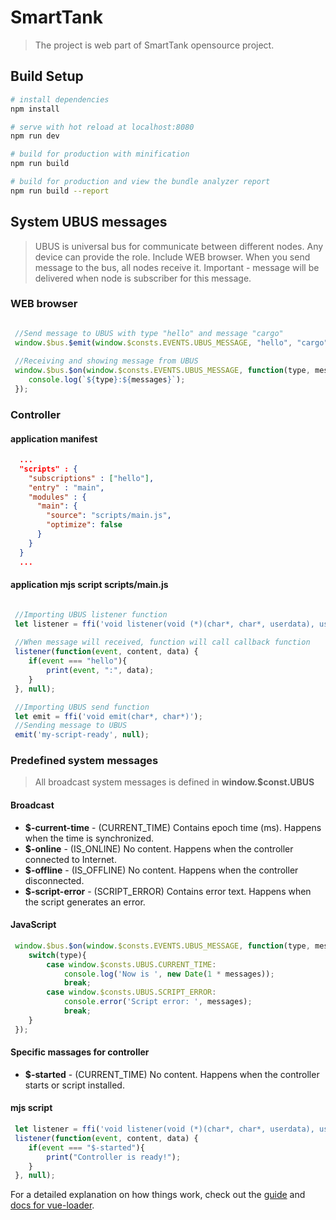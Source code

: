 # SmartTank 

> The project is web part of SmartTank opensource project.
> 

## Build Setup

``` bash
# install dependencies
npm install

# serve with hot reload at localhost:8080
npm run dev

# build for production with minification
npm run build

# build for production and view the bundle analyzer report
npm run build --report

```

## System UBUS messages
>UBUS is universal bus for communicate between different nodes. 
Any device can provide the role. Include WEB browser. When you send
message to the bus, all nodes receive it. Important - message will be
delivered when node is subscriber for this message. 

### WEB browser
``` javascript

 //Send message to UBUS with type "hello" and message "cargo"
 window.$bus.$emit(window.$consts.EVENTS.UBUS_MESSAGE, "hello", "cargo");
 
 //Receiving and showing message from UBUS
 window.$bus.$on(window.$consts.EVENTS.UBUS_MESSAGE, function(type, messages) {
    console.log(`${type}:${messages}`);
 });

```

### Controller
#### application manifest
``` json
  ...    
  "scripts" : {
    "subscriptions" : ["hello"],
    "entry" : "main",
    "modules" : {
      "main": {
        "source": "scripts/main.js",
        "optimize": false
      }
    }
  }
  ...    
```
#### application mjs script scripts/main.js
``` javascript

 //Importing UBUS listener function  
 let listener = ffi('void listener(void (*)(char*, char*, userdata), userdata)');
 
 //When message will received, function will call callback function  
 listener(function(event, content, data) {
    if(event === "hello"){
        print(event, ":", data);
    }
 }, null); 

 //Importing UBUS send function
 let emit = ffi('void emit(char*, char*)');    
 //Sending message to UBUS
 emit('my-script-ready', null);

```

### Predefined system messages
> All broadcast system messages is defined in **window.$const.UBUS**
#### Broadcast  
- **$-current-time** - (CURRENT_TIME) Contains epoch time (ms). Happens when the time is synchronized.
- **$-online** - (IS_ONLINE) No content. Happens when the controller connected to Internet.
- **$-offline** - (IS_OFFLINE) No content. Happens when the controller disconnected.
- **$-script-error** - (SCRIPT_ERROR) Contains error text. Happens when the script generates an error.

#### JavaScript
``` javascript
 window.$bus.$on(window.$consts.EVENTS.UBUS_MESSAGE, function(type, messages) {
    switch(type){
        case window.$consts.UBUS.CURRENT_TIME:
            console.log('Now is ', new Date(1 * messages));
            break;
        case window.$consts.UBUS.SCRIPT_ERROR:
            console.error('Script error: ', messages);
            break;
    }
 });
```

#### Specific massages for controller   
- **$-started** - (CURRENT_TIME) No content. Happens when the controller starts or script installed.

#### mjs script
``` javascript
 let listener = ffi('void listener(void (*)(char*, char*, userdata), userdata)');
 listener(function(event, content, data) {
    if(event === "$-started"){
        print("Controller is ready!");       
    }
 }, null);
```

For a detailed explanation on how things work, check out the [guide](http://vuejs-templates.github.io/webpack/) and [docs for vue-loader](http://vuejs.github.io/vue-loader).
